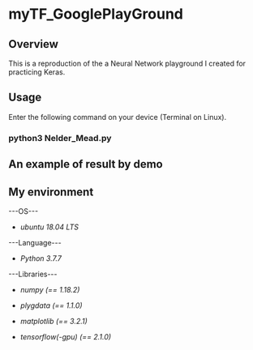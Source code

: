 # myTF_GooglePlayGround

## Overview
This is a reproduction of the a Neural Network playground I created for practicing Keras.

## Usage
Enter the following command on your device (Terminal on Linux).
### python3 Nelder_Mead.py

## An example of result by demo

## My environment
---OS---  
 * *ubuntu 18.04 LTS*

---Language---  
 * *Python 3.7.7*  
 
---Libraries---  
 * *numpy (== 1.18.2)*  

 * *plygdata (== 1.1.0)*  

 * *matplotlib (== 3.2.1)* 
 
  * *tensorflow(-gpu) (== 2.1.0)*
  
